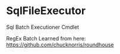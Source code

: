# SqlFileExecutor
Sql Batch Executioner Cmdlet


RegEx Batch Learned from here:
https://github.com/chucknorris/roundhouse
